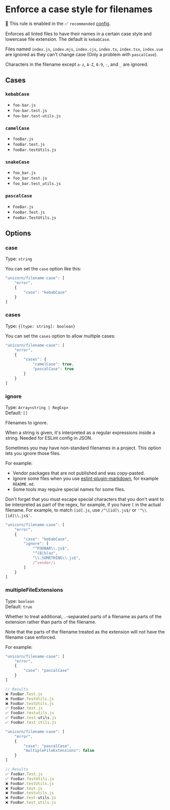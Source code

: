 # Enforce a case style for filenames

💼 This rule is enabled in the ✅ `recommended` [config](https://github.com/sindresorhus/eslint-plugin-unicorn#preset-configs).

<!-- end auto-generated rule header -->
<!-- Do not manually modify this header. Run: `npm run fix:eslint-docs` -->

Enforces all linted files to have their names in a certain case style and lowercase file extension. The default is `kebabCase`.

Files named `index.js`, `index.mjs`, `index.cjs`, `index.ts`, `index.tsx`, `index.vue` are ignored as they can't change case (Only a problem with `pascalCase`).

Characters in the filename except `a-z`, `A-Z`, `0-9`, `-`, and `_` are ignored.

## Cases

### `kebabCase`

- `foo-bar.js`
- `foo-bar.test.js`
- `foo-bar.test-utils.js`

### `camelCase`

- `fooBar.js`
- `fooBar.test.js`
- `fooBar.testUtils.js`

### `snakeCase`

- `foo_bar.js`
- `foo_bar.test.js`
- `foo_bar.test_utils.js`

### `pascalCase`

- `FooBar.js`
- `FooBar.Test.js`
- `FooBar.TestUtils.js`

## Options

### case

Type: `string`

You can set the `case` option like this:

```js
"unicorn/filename-case": [
	"error",
	{
		"case": "kebabCase"
	}
]
```

### cases

Type: `{[type: string]: boolean}`

You can set the `cases` option to allow multiple cases:

```js
"unicorn/filename-case": [
	"error",
	{
		"cases": {
			"camelCase": true,
			"pascalCase": true
		}
	}
]
```

### ignore

Type: `Array<string | RegExp>`\
Default: `[]`

Filenames to ignore.

When a string is given, it's interpreted as a regular expressions inside a string. Needed for ESLint config in JSON.

Sometimes you may have non-standard filenames in a project. This option lets you ignore those files.

For example:

- Vendor packages that are not published and was copy-pasted.
- Ignore some files when you use [eslint-plugin-markdown](https://github.com/eslint/eslint-plugin-markdown), for example `README.md`.
- Some tools may require special names for some files.

Don't forget that you must escape special characters that you don't want to be interpreted as part of the regex, for example, if you have `[` in the actual filename. For example, to match `[id].js`, use `/^\[id]\.js$/` or `'^\\[id]\\.js$'`.

```js
"unicorn/filename-case": [
	"error",
	{
		"case": "kebabCase",
		"ignore": [
			"^FOOBAR\\.js$",
			"^(B|b)az",
			"\\.SOMETHING\\.js$",
			/^vendor/i
		]
	}
]
```

### multipleFileExtensions

Type: `boolean`\
Default: `true`

Whether to treat additional, `.`-separated parts of a filename as parts of the extension rather than parts of the filename.

Note that the parts of the filename treated as the extension will not have the filename case enforced.

For example:

```js
"unicorn/filename-case": [
	"error",
	{
		"case": "pascalCase"
	}
]

// Results
❌ FooBar.Test.js
❌ FooBar.TestUtils.js
❌ FooBar.testUtils.js
✅ FooBar.test.js
✅ FooBar.testutils.js
✅ FooBar.test-utils.js
✅ FooBar.test_utils.js
```

```js
"unicorn/filename-case": [
	"error",
	{
		"case": "pascalCase",
		"multipleFileExtensions": false
	}
]

// Results
✅ FooBar.Test.js
✅ FooBar.TestUtils.js
❌ FooBar.testUtils.js
❌ FooBar.test.js
❌ FooBar.testutils.js
❌ FooBar.test-utils.js
❌ FooBar.test_utils.js
```
